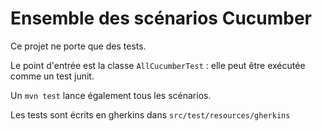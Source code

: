 # Ensemble des scénarios Cucumber

Ce projet ne porte que des tests.

Le point d'entrée est la classe `AllCucumberTest` : elle peut être exécutée comme un test junit. 

Un `mvn test` lance également tous les scénarios.

Les tests sont écrits en gherkins dans `src/test/resources/gherkins`